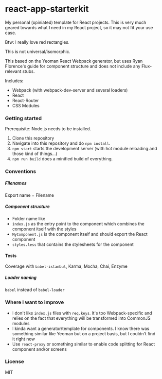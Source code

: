 # react-app-starterkit
My personal (opiniated) template for React projects. This is very much geared towards what I need in my React project, so it may not fit your use case.

Btw: I really love red rectangles.

This is not universal/isomorphic.

This based on the Yeoman React Webpack generator, but uses Ryan Florence's guide for component structure and does not include any Flux-relevant stubs.

Includes:
- Webpack (with webpack-dev-server and several loaders)
- React
- React-Router
- CSS Modules

### Getting started
Prerequisite: Node.js needs to be installed.

1. Clone this repository
2. Navigate into this repository and do `npm install`.
3. `npm start` starts the development server (with hot module reloading and those kind of things...)
4. `npm run build` does a minified build of everything.

### Conventions

##### Filenames
Export name = Filename

##### Component structure
- Folder name like
- `index.js` as the entry point to the component which combines the component itself with the styles
- `MyComponent.js` is the component itself and should export the React component
- `styles.less` that contains the stylesheets for the component

#### Tests
Coverage with `babel-istanbul`, Karma, Mocha, Chai, Enzyme

##### Loader naming
`babel` instead of `babel-loader`

### Where I want to improve
- I don't like `index.js` files with `req.keys`. It's too Webpack-specific and relies on the fact that everything will be transformed into CommonJS modules
- I kinda want a generator/template for components. I know there was something similar like Yeoman but on a project basis, but I couldn't find it right now
- Use `react-proxy` or something similar to enable code splitting for React component and/or screens

### License
MIT
